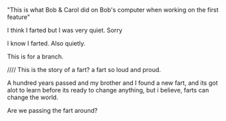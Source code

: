 "This is what Bob & Carol did on Bob's computer when working on the first feature" 

I think I farted but I was very quiet. Sorry

I know I farted. Also quietly.

This is for a branch. 

////
This is the story of a fart? a fart so loud and proud. 


A hundred years passed and my brother and I found a new fart, and its got alot to learn before its ready to change anything, but i believe, farts can change the world. 

Are we passing the fart around?


